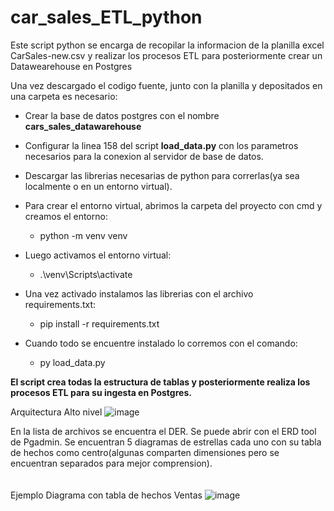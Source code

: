 # car_sales_ETL_python

Este script python se encarga de recopilar la informacion de la planilla excel CarSales-new.csv y realizar los procesos ETL para posteriormente crear un Datawearehouse en Postgres

Una vez descargado el codigo fuente, junto con la planilla y depositados en una carpeta es necesario:
- Crear la base de datos postgres con el nombre <b>cars_sales_datawarehouse</b>
- Configurar la linea 158 del script <b>load_data.py</b> con los parametros necesarios para la conexion al servidor de base de datos.
- Descargar las librerias necesarias de python para correrlas(ya sea localmente o en un entorno virtual).

 - Para crear el entorno virtual, abrimos la carpeta del proyecto con cmd y creamos el entorno:
     - python -m venv venv

 - Luego activamos el entorno virtual:
     - .\venv\Scripts\activate  

- Una vez activado instalamos las librerias con el archivo requirements.txt:
     - pip install -r requirements.txt

- Cuando todo se encuentre instalado lo corremos con el comando:
    - py load_data.py


<b>El script crea todas la estructura de tablas y posteriormente realiza los procesos ETL para su ingesta en Postgres.</b>

Arquitectura Alto nivel
![image](https://github.com/user-attachments/assets/5c6f3d8b-ae4a-4ed9-862d-4ddeb77536ec)


En la lista de archivos se encuentra el DER. Se puede abrir con el ERD tool de Pgadmin. Se encuentran 5 diagramas de estrellas cada uno con su tabla de hechos como centro(algunas comparten dimensiones pero se encuentran separados para mejor comprension).<br><br><br>
Ejemplo Diagrama con tabla de hechos Ventas
![image](https://github.com/user-attachments/assets/6620c89d-0397-402c-be7d-bf98a006551f)




